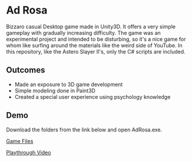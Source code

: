 # Ad Rosa
Bizzaro casual Desktop game made in Unity3D. It offers a very simple gameplay with gradually increasing difficulty. The game was an experimental project and intended to be disturbing, so it's a nice game for whom like surfing around the materials like the weird side of YouTube. In this repository, like the Astero Slayer II's, only the C# scripts are included.

## Outcomes
- Made an exposure to 3D game development
- Simple modeling done in Paint3D
- Created a special user experience using psychology knowledge

## Demo
Download the folders from the link below and open AdRosa.exe. 

[Game Files](https://drive.google.com/file/d/1ZVmGEqHDZcjLBh05O8RNTet-_HAADBm1/view?usp=sharing) 

[Playthrough Video](https://www.youtube.com/watch?v=8ehldKEeD24)
